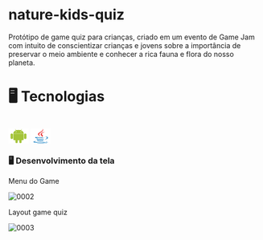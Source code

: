 # nature-kids-quiz
Protótipo de game quiz para crianças, criado em um evento de Game Jam com intuito de conscientizar crianças e jovens sobre a importância de preservar o meio ambiente e conhecer a rica fauna e flora do nosso planeta.
<h1 align="left"> 🖥️ Tecnologias </h1>
<div align="left" style="display: inline_block"><br>
  <img align="center" alt="Diego-kt" height="30" width="40" src="https://github.com/devicons/devicon/blob/master/icons/android/android-original.svg">
  <img align="center" alt="Diego-kt" height="30" width="40" src="https://github.com/devicons/devicon/blob/master/icons/java/java-original.svg">
  
</div>

<h3 align="left"> 🖥️ Desenvolvimento da tela </h3>

Menu do Game

![0002](https://user-images.githubusercontent.com/70924661/225606524-452db736-5cb9-4da9-87e0-748ba67bdc5d.png)

Layout game quiz

![0003](https://user-images.githubusercontent.com/70924661/225606941-aff9d5f3-3ff9-41c7-90bf-309c7b8e5cc5.png)
